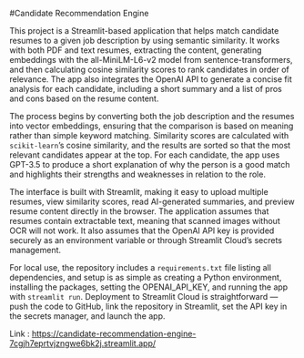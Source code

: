 #Candidate Recommendation Engine

This project is a Streamlit-based application that helps match candidate resumes to a given job description by using semantic similarity. It works with both PDF and text resumes, extracting the content, generating embeddings with the all-MiniLM-L6-v2 model from sentence-transformers, and then calculating cosine similarity scores to rank candidates in order of relevance. The app also integrates the OpenAI API to generate a concise fit analysis for each candidate, including a short summary and a list of pros and cons based on the resume content.

The process begins by converting both the job description and the resumes into vector embeddings, ensuring that the comparison is based on meaning rather than simple keyword matching. Similarity scores are calculated with `scikit-learn`’s cosine similarity, and the results are sorted so that the most relevant candidates appear at the top. For each candidate, the app uses GPT-3.5 to produce a short explanation of why the person is a good match and highlights their strengths and weaknesses in relation to the role.

The interface is built with Streamlit, making it easy to upload multiple resumes, view similarity scores, read AI-generated summaries, and preview resume content directly in the browser. The application assumes that resumes contain extractable text, meaning that scanned images without OCR will not work. It also assumes that the OpenAI API key is provided securely as an environment variable or through Streamlit Cloud’s secrets management.

For local use, the repository includes a `requirements.txt` file listing all dependencies, and setup is as simple as creating a Python environment, installing the packages, setting the OPENAI_API_KEY, and running the app with `streamlit run`. Deployment to Streamlit Cloud is straightforward — push the code to GitHub, link the repository in Streamlit, set the API key in the secrets manager, and launch the app.


Link : https://candidate-recommendation-engine-7cgjh7eprtvjzngwe6bk2j.streamlit.app/
